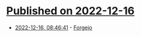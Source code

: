 # [Published on 2022-12-16](index.md)

* [2022-12-16, 08:46:41](https://news.ycombinator.com/item?id=34012307) - [Forgejo](https://forgejo.org/2022-12-15-hello-forgejo/)
